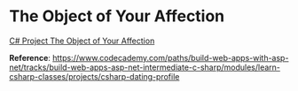 # The Object of Your Affection

[C# Project The Object of Your Affection](https://www.youtube.com/watch?v=21AaJwfTaQU)

**Reference**: https://www.codecademy.com/paths/build-web-apps-with-asp-net/tracks/build-web-apps-asp-net-intermediate-c-sharp/modules/learn-csharp-classes/projects/csharp-dating-profile
